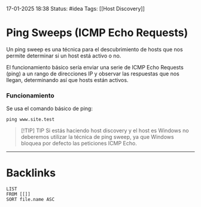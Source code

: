 17-01-2025 18:38
Status: #idea
Tags: [[Host Discovery]]

# Ping Sweeps (ICMP Echo Requests)

Un ping sweep es una técnica para el descubrimiento de hosts que nos permite determinar si un host está activo o no. 

El funcionamiento básico sería enviar una serie de ICMP Echo Requests (ping) a un rango de direcciones IP y observar las respuestas que nos llegan, determinando así que hosts están activos.

### Funcionamiento

Se usa el comando básico de ping:

````
ping www.site.test
````


> [!TIP] TIP
> Si estás haciendo host discovery y el host es Windows no deberemos utilizar la técnica de ping sweep, ya que Windows bloquea por defecto las peticiones ICMP Echo.




---
# Backlinks

```dataview
LIST
FROM [[]]
SORT file.name ASC
```
